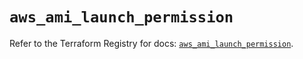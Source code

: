 # `aws_ami_launch_permission`

Refer to the Terraform Registry for docs: [`aws_ami_launch_permission`](https://registry.terraform.io/providers/hashicorp/aws/5.31.0/docs/resources/ami_launch_permission).
